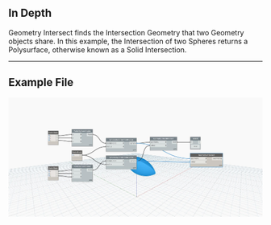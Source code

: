 ## In Depth
Geometry Intersect finds the Intersection Geometry that two Geometry objects share. In this example, the Intersection of two Spheres returns a Polysurface, otherwise known as a Solid Intersection.
___
## Example File

![Intersect](./Autodesk.DesignScript.Geometry.Geometry.Intersect_img.jpg)


